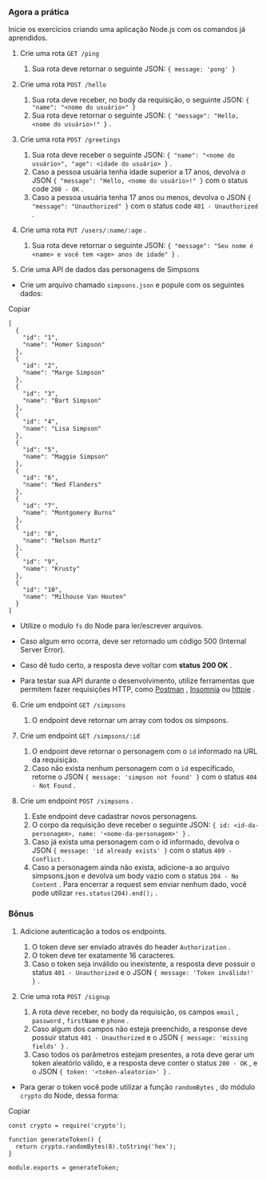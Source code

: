 ### Agora a prática

Inicie os exercícios criando uma aplicação Node.js com os comandos já aprendidos.

1.  Crie uma rota `GET /ping`
    
    1.  Sua rota deve retornar o seguinte JSON: `{ message: 'pong' }`
2.  Crie uma rota `POST /hello`
    
    1.  Sua rota deve receber, no body da requisição, o seguinte JSON: `{ "name": "<nome do usuário>" }`
    2.  Sua rota deve retornar o seguinte JSON: `{ "message": "Hello, <nome do usuário>!" }` .
3.  Crie uma rota `POST /greetings`
    
    1.  Sua rota deve receber o seguinte JSON: `{ "name": "<nome do usuário>", "age": <idade do usuário> }` .
    2.  Caso a pessoa usuária tenha idade superior a 17 anos, devolva o JSON `{ "message": "Hello, <nome do usuário>!" }` com o status code `200 - OK` .
    3.  Caso a pessoa usuária tenha 17 anos ou menos, devolva o JSON `{ "message": "Unauthorized" }` com o status code `401 - Unauthorized` .
4.  Crie uma rota `PUT /users/:name/:age` .
    
    1.  Sua rota deve retornar o seguinte JSON: `{ "message": "Seu nome é <name> e você tem <age> anos de idade" }` .
5.  Crie uma API de dados das personagens de Simpsons
    

*   Crie um arquivo chamado `simpsons.json` e popule com os seguintes dados:

Copiar

    [
      {
        "id": "1",
        "name": "Homer Simpson"
      },
      {
        "id": "2",
        "name": "Marge Simpson"
      },
      {
        "id": "3",
        "name": "Bart Simpson"
      },
      {
        "id": "4",
        "name": "Lisa Simpson"
      },
      {
        "id": "5",
        "name": "Maggie Simpson"
      },
      {
        "id": "6",
        "name": "Ned Flanders"
      },
      {
        "id": "7",
        "name": "Montgomery Burns"
      },
      {
        "id": "8",
        "name": "Nelson Muntz"
      },
      {
        "id": "9",
        "name": "Krusty"
      },
      {
        "id": "10",
        "name": "Milhouse Van Houten"
      }
    ]

*   Utilize o modulo `fs` do Node para ler/escrever arquivos.
    
*   Caso algum erro ocorra, deve ser retornado um código 500 (Internal Server Error).
    
*   Caso dê tudo certo, a resposta deve voltar com **status 200 OK** .
    
*   Para testar sua API durante o desenvolvimento, utilize ferramentas que permitem fazer requisições HTTP, como [Postman](https://www.postman.com/) , [Insomnia](https://insomnia.rest/) ou [httpie](https://httpie.io/) .
    

6.  Crie um endpoint `GET /simpsons`
    
    1.  O endpoint deve retornar um array com todos os simpsons.
7.  Crie um endpoint `GET /simpsons/:id`
    
    1.  O endpoint deve retornar o personagem com o `id` informado na URL da requisição.
    2.  Caso não exista nenhum personagem com o `id` especificado, retorne o JSON `{ message: 'simpson not found' }` com o status `404 - Not Found` .
8.  Crie um endpoint `POST /simpsons` .
    
    1.  Este endpoint deve cadastrar novos personagens.
    2.  O corpo da requisição deve receber o seguinte JSON: `{ id: <id-da-personagem>, name: '<nome-da-personagem>' }` .
    3.  Caso já exista uma personagem com o id informado, devolva o JSON `{ message: 'id already exists' }` com o status `409 - Conflict` .
    4.  Caso a personagem ainda não exista, adicione-a ao arquivo simpsons.json e devolva um body vazio com o status `204 - No Content` . Para encerrar a request sem enviar nenhum dado, você pode utilizar `res.status(204).end();` .

### Bônus

1.  Adicione autenticação a todos os endpoints.
    
    1.  O token deve ser enviado através do header `Authorization` .
    2.  O token deve ter exatamente 16 caracteres.
    3.  Caso o token seja inválido ou inexistente, a resposta deve possuir o status `401 - Unauthorized` e o JSON `{ message: 'Token inválido!' }` .
2.  Crie uma rota `POST /signup`
    
    1.  A rota deve receber, no body da requisição, os campos `email` , `password` , `firstName` e `phone` .
    2.  Caso algum dos campos não esteja preenchido, a response deve possuir status `401 - Unauthorized` e o JSON `{ message: 'missing fields' }` .
    3.  Caso todos os parâmetros estejam presentes, a rota deve gerar um token aleatório válido, e a resposta deve conter o status `200 - OK` , e o JSON `{ token: '<token-aleatorio>' }` .

*   Para gerar o token você pode utilizar a função `randomBytes` , do módulo `crypto` do Node, dessa forma:

Copiar

    const crypto = require('crypto');
    
    function generateToken() {
      return crypto.randomBytes(8).toString('hex');
    }
    
    module.exports = generateToken;
